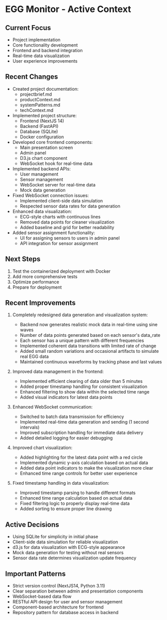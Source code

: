 # EGG Monitor - Active Context

## Current Focus
- Project implementation
- Core functionality development
- Frontend and backend integration
- Real-time data visualization
- User experience improvements

## Recent Changes
- Created project documentation:
  - projectbrief.md
  - productContext.md
  - systemPatterns.md
  - techContext.md
- Implemented project structure:
  - Frontend (NextJS 14)
  - Backend (FastAPI)
  - Database (SQLite)
  - Docker configuration
- Developed core frontend components:
  - Main presentation screen
  - Admin panel
  - D3.js chart component
  - WebSocket hook for real-time data
- Implemented backend APIs:
  - User management
  - Sensor management
  - WebSocket server for real-time data
  - Mock data generation
- Fixed WebSocket connection issues:
  - Implemented client-side data simulation
  - Respected sensor data rates for data generation
- Enhanced data visualization:
  - ECG-style charts with continuous lines
  - Removed data points for cleaner visualization
  - Added baseline and grid for better readability
- Added sensor assignment functionality:
  - UI for assigning sensors to users in admin panel
  - API integration for sensor assignment

## Next Steps
1. Test the containerized deployment with Docker
2. Add more comprehensive tests
3. Optimize performance
4. Prepare for deployment

## Recent Improvements
1. Completely redesigned data generation and visualization system:
   - Backend now generates realistic mock data in real-time using sine waves
   - Number of data points generated based on each sensor's data_rate
   - Each sensor has a unique pattern with different frequencies
   - Implemented coherent data transitions with limited rate of change
   - Added small random variations and occasional artifacts to simulate real EGG data
   - Maintained continuous waveforms by tracking phase and last values

2. Improved data management in the frontend:
   - Implemented efficient clearing of data older than 5 minutes
   - Added proper timestamp handling for consistent visualization
   - Enhanced filtering to show data within the selected time range
   - Added visual indicators for latest data points

3. Enhanced WebSocket communication:
   - Switched to batch data transmission for efficiency
   - Implemented real-time data generation and sending (1 second intervals)
   - Improved subscription handling for immediate data delivery
   - Added detailed logging for easier debugging

4. Improved chart visualization:
   - Added highlighting for the latest data point with a red circle
   - Implemented dynamic y-axis calculation based on actual data
   - Added data point indicators to make the visualization more clear
   - Enhanced time range controls for better user experience

5. Fixed timestamp handling in data visualization:
   - Improved timestamp parsing to handle different formats
   - Enhanced time range calculation based on actual data
   - Fixed filtering logic to properly display real-time data
   - Added sorting to ensure proper line drawing

## Active Decisions
- Using SQLite for simplicity in initial phase
- Client-side data simulation for reliable visualization
- d3.js for data visualization with ECG-style appearance
- Mock data generation for testing without real sensors
- Sensor data rate determines visualization update frequency

## Important Patterns
- Strict version control (NextJS14, Python 3.11)
- Clear separation between admin and presentation components
- WebSocket-based data flow
- RESTful API design for user and sensor management
- Component-based architecture for frontend
- Repository pattern for database access in backend

